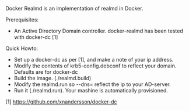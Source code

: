 Docker Realmd is an implementation of realmd in Docker.

Prerequisites:

 * An Active Directory Domain controller. docker-realmd has been tested with docker-dc [1]

Quick Howto:

 * Set up a docker-dc as per [1], and make a note of your ip address.
 * Modify the contents of krb5-config.debconf to reflect your domain. Defaults are for docker-dc
 * Build the image. (./realmd.build)
 * Modify the realmd.run so --dns= reflect the ip to your AD-server.
 * Run it (./realmd.run). Your mashine is automatically provisioned.

[1] https://github.com/xnandersson/docker-dc
